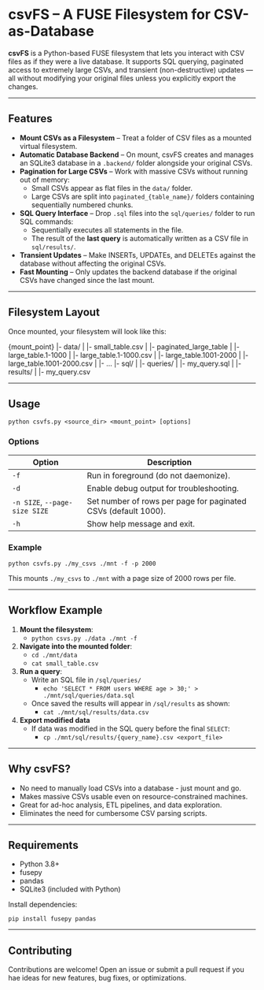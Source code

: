 # csvFS – A FUSE Filesystem for CSV-as-Database  

**csvFS** is a Python-based FUSE filesystem that lets you interact with CSV files as if they were a live database. It supports SQL querying, paginated access to extremely large CSVs, and transient (non-destructive) updates — all without modifying your original files unless you explicitly export the changes.  

---

## Features  

- **Mount CSVs as a Filesystem** – Treat a folder of CSV files as a mounted virtual filesystem.  
- **Automatic Database Backend** – On mount, csvFS creates and manages an SQLite3 database in a `.backend/` folder alongside your original CSVs.  
- **Pagination for Large CSVs** – Work with massive CSVs without running out of memory:
  - Small CSVs appear as flat files in the `data/` folder.
  - Large CSVs are split into `paginated_{table_name}/` folders containing sequentially numbered chunks.  
- **SQL Query Interface** – Drop `.sql` files into the `sql/queries/` folder to run SQL commands:
  - Sequentially executes all statements in the file.
  - The result of the **last query** is automatically written as a CSV file in `sql/results/`.  
- **Transient Updates** – Make INSERTs, UPDATEs, and DELETEs against the database without affecting the original CSVs.  
- **Fast Mounting** – Only updates the backend database if the original CSVs have changed since the last mount.  

---

## Filesystem Layout  

Once mounted, your filesystem will look like this:  

{mount_point}
|- data/
|  |- small_table.csv
|  |- paginated_large_table
|     |- large_table.1-1000
|        |- large_table.1-1000.csv
|     |- large_table.1001-2000
|        |- large_table.1001-2000.csv
|     |- ...
|- sql/
|  |- queries/
|     |- my_query.sql
|  |- results/
|     |- my_query.csv

---

## Usage

`python csvfs.py <source_dir> <mount_point> [options]`

### Options

| **Option** | **Description** |
| --- | --- |
| `-f` | Run in foreground (do not daemonize). |
| `-d` | Enable debug output for troubleshooting. |
| `-n SIZE`, `--page-size SIZE` | Set number of rows per page for paginated CSVs (default 1000). |
| `-h` | Show help message and exit. |

### Example

`python csvfs.py ./my_csvs ./mnt -f -p 2000`

This mounts `./my_csvs` to `./mnt` with a page size of 2000 rows per file.

---

## Workflow Example

1. **Mount the filesystem**:
    - `python csvs.py ./data ./mnt -f`
2. **Navigate into the mounted folder**:
    - `cd ./mnt/data`
    - `cat small_table.csv`
3. **Run a query**:
    - Write an SQL file in `/sql/queries/`
        - `echo 'SELECT * FROM users WHERE age > 30;' > ./mnt/sql/queries/data.sql`
    - Once saved the results will appear in `/sql/results` as shown:
        - `cat ./mnt/sql/results/data.csv`
4. **Export modified data**
    - If data was modified in the SQL query before the final `SELECT`:
        - `cp ./mnt/sql/results/{query_name}.csv <export_file>`

---

## Why csvFS?

- No need to manually load CSVs into a database - just mount and go.
- Makes massive CSVs usable even on resource-constrained machines.
- Great for ad-hoc analysis, ETL pipelines, and data exploration.
- Eliminates the need for cumbersome CSV parsing scripts.

---

## Requirements

- Python 3.8+
- fusepy
- pandas
- SQLite3 (included with Python)

Install dependencies:

`pip install fusepy pandas`

---

## Contributing

Contributions are welcome! Open an issue or submit a pull request if you hae ideas for new features, bug fixes, or optimizations.
